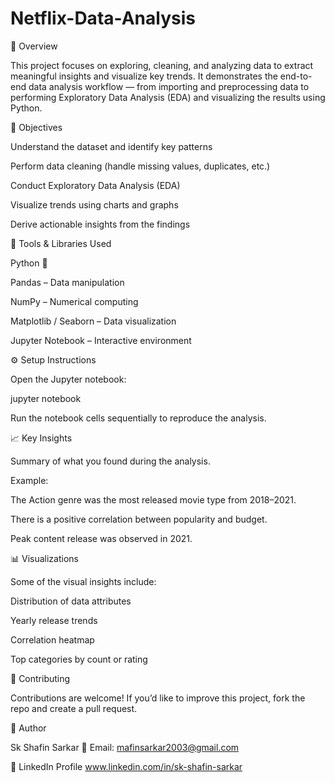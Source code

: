 # Netflix-Data-Analysis
📌 Overview

This project focuses on exploring, cleaning, and analyzing data to extract meaningful insights and visualize key trends.
It demonstrates the end-to-end data analysis workflow — from importing and preprocessing data to performing Exploratory Data Analysis (EDA) and visualizing the results using Python.

🧠 Objectives

Understand the dataset and identify key patterns

Perform data cleaning (handle missing values, duplicates, etc.)

Conduct Exploratory Data Analysis (EDA)

Visualize trends using charts and graphs

Derive actionable insights from the findings


🧰 Tools & Libraries Used

Python 🐍

Pandas – Data manipulation

NumPy – Numerical computing

Matplotlib / Seaborn – Data visualization

Jupyter Notebook – Interactive environment


⚙️ Setup Instructions


Open the Jupyter notebook:

jupyter notebook


Run the notebook cells sequentially to reproduce the analysis.

📈 Key Insights

Summary of what you found during the analysis.

Example:

The Action genre was the most released movie type from 2018–2021.

There is a positive correlation between popularity and budget.

Peak content release was observed in 2021.

📊 Visualizations

Some of the visual insights include:

Distribution of data attributes

Yearly release trends

Correlation heatmap

Top categories by count or rating



🤝 Contributing

Contributions are welcome!
If you’d like to improve this project, fork the repo and create a pull request.

👤 Author

Sk Shafin Sarkar
📧 Email: mafinsarkar2003@gmail.com

💼 LinkedIn Profile
www.linkedin.com/in/sk-shafin-sarkar
